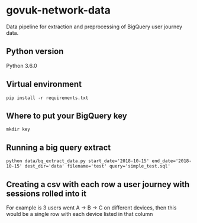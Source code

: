 # govuk-network-data
Data pipeline for extraction and preprocessing of BigQuery user journey data.

## Python version
Python 3.6.0

## Virtual environment

```pip install -r requirements.txt```

## Where to put your BigQuery key

```mkdir key```

## Running a big query extract

```python data/bq_extract_data.py start_date='2018-10-15' end_date='2018-10-15' dest_dir='data' filename='test' query='simple_test.sql'```

## Creating a csv with each row a user journey with sessions rolled into it

For example is 3 users went A -> B -> C on different devices, then this would be a single row with each device listed in that column

